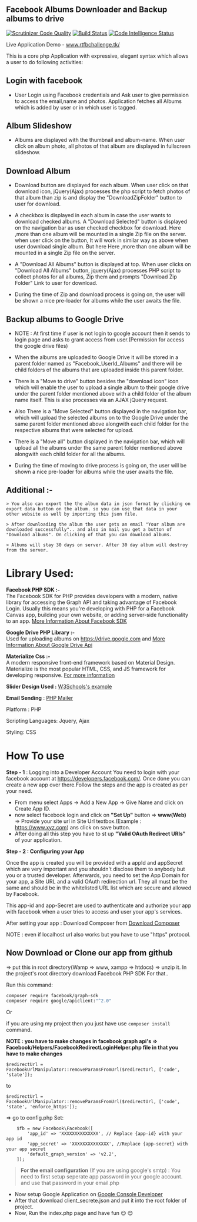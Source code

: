 ## Facebook Albums Downloader and Backup albums to drive
[![Scrutinizer Code Quality](https://scrutinizer-ci.com/g/kishanjasani/SociaManager/badges/quality-score.png?b=master)](https://scrutinizer-ci.com/g/kishanjasani/SociaManager/?branch=master)
[![Build Status](https://scrutinizer-ci.com/g/kishanjasani/SociaManager/badges/build.png?b=master)](https://scrutinizer-ci.com/g/kishanjasani/SociaManager/build-status/master)
[![Code Intelligence Status](https://scrutinizer-ci.com/g/kishanjasani/SociaManager/badges/code-intelligence.svg?b=master)](https://scrutinizer-ci.com/code-intelligence)

Live Application Demo - www.rtfbchallenge.tk/

This is a core php Application with expressive, elegant syntax which  allows a user to do following activities:

## Login with facebook
- User Login using Facebook credentials and Ask user to give permission to access the email,name and photos. 
Application fetches all Albums which is added by user or in which user is tagged.

## Album Slideshow
- Albums are displayed with the thumbnail and album-name. When user click on album photo, all photos of that album are displayed in fullscreen slideshow.

## Download Album
- Download button are displayed for each album. When user click on that download icon, jQuery(Ajax) processes the php script to fetch photos of that album than zip is and display the "DownloadZipFolder" button to user for download.
- A checkbox is displayed in each album in case the user wants to download checked albums. A "Download Selected" button is displayed on the navigation bar as user checked checkbox for download. 
 Here ,more than one album will be mounted in a single Zip file on the server. when user click on the button, It will work in similar way as above when user download single album. But here Here ,more than one album will be mounted in a single Zip file on the server.
- A "Download All Albums" button is displayed at top. When user clicks on "Download All Albums" button, jquery(Ajax) processes PHP script to collect photos for all albums, Zip them and prompts "Download Zip Folder" Link to user for download.

- During the time of Zip and download process is going on, the user will be shown a nice pre-loader for albums while the user awaits the file.

## Backup albums to Google Drive

- NOTE : At first time if user is not login to google account then it sends to login page and asks to grant access from user.(Permission for access the google drive files)

- When the albums are uploaded to Google Drive it will be stored in a parent folder named as "Facebook_UserId_Albums" and there will be child folders of the albums that are uploaded inside this parent folder.

- There is a "Move to drive" button besides the "download icon" icon which will enable the user to upload a single album to their google drive under the parent folder mentioned above with a child folder of the album name itself. This is also processes via an AJAX jQuery request.

- Also There is a "Move Selected" button displayed in the navigation bar, which will upload the selected albums on to the Google Drive under the same parent folder mentioned above alongwith each child folder for the respective albums that were selected for upload. 
- There is a "Move all" button displayed in the navigation bar, which will upload all the albums under the same parent folder mentioned above alongwith each child folder for all the albums.
- During the time of moving to drive process is going on, the user will be shown a nice pre-loader for albums while the user awaits the file.

## Additional :-
    > You also can export the the album data in json format by clicking on export data button on the album. so you can use that data in your other website as well by importing this json file.
    
    > After downloading the album the user gets an email "Your album are downloaded successfully".. and also in mail you get a button of "Download albums". On clicking of that you can download albums.
    
    > Albums will stay 30 days on server. After 30 day album will destroy from the server.

Library Used:
==========================================================
**Facebook PHP SDK :-**   
The Facebook SDK for PHP provides developers with a modern, native library for accessing the Graph API and 
taking advantage of Facebook Login. Usually this means you're developing with PHP for a Facebook Canvas app, 
building your own website, or adding server-side functionality to an app.
<a href="https://developers.facebook.com/docs/reference/php/">More Information About Facebook SDK</a>

**Google Drive PHP Library :-**  
Used for uploading albums on https://drive.google.com and <a href="https://developers.google.com/drive/api/v3/quickstart/php">More Information About Google Drive Api</a>

**Materialize Css :-**   
A modern responsive front-end framework based on Material Design.
Materialize is the most popular HTML, CSS, and JS framework for developing responsive. <a href="https://materializecss.com/">For more information</a>

**Slider Design Used :** <a href="https://www.w3schools.com/howto/howto_js_slideshow.asp">W3Schools's 
example</a>

**Email Sending** : <a href="https://github.com/PHPMailer/PHPMailer">PHP Mailer</a>  

Platform : PHP

Scripting Languages:
Jquery,
Ajax

Styling: CSS

How To use 
================================================

**Step - 1** : Logging into a Developer Account
You need to login with your facebook account at https://developers.facebook.com/. Once done you can create a new app over there.Follow the steps and the app is created as per your need.
- From menu select Apps -> Add a New App -> Give Name and click on Create App ID. 
- now select facebook login and click on **"Set Up"** button => **www(Web)** => Provide your site url in Site Url textbox.(Example : https://www.xyz.com) ans click on save button.
- After doing all this step you have to st up **"Valid OAuth Redirect URIs"** of your application.

**Step - 2 : Configuring your App** 

Once the app is created you will be provided with a appId and appSecret which are very important and you shouldn't disclose them to anybody but you or a trusted developer. Afterwards, you need to set the App Domain for your app, a Site URL and a valid OAuth redirection url. They all must be the same and should be in the whitelisted URL list which are secure and allowed by Facebook.

This app-id and app-Secret are used to authenticate and authorize your app with facebook when a user tries to access and user your app's services.

After setting your app : Download Composer from <a href="https://getcomposer.org/">Download Composer</a>

NOTE : even if localhost url also works but you have to use "https" protocol.

## Now Download or Clone our app from github
=> put this in root directory(Wamp => www, xampp => htdocs)
=> unzip it.
In the project's root directory download Facebook PHP SDK For that.. 

Run this command: 
```sh
composer require facebook/graph-sdk
composer require google/apiclient:"^2.0"
```
Or

if you are using my project then you just have use `composer install ` command.
<p><b>NOTE : you have to make changes in facebook graph api's => Facebook/Helpers/FacebookRedirectLoginHelper.php file
in that you have to make changes</b></p>

`$redirectUrl = FacebookUrlManipulator::removeParamsFromUrl($redirectUrl, ['code', 'state']);`

to 

`$redirectUrl = FacebookUrlManipulator::removeParamsFromUrl($redirectUrl, ['code', 'state', 'enforce_https']);`


=> go to config.php
	Set:
		
        $fb = new Facebook\Facebook([
            'app_id' => 'XXXXXXXXXXXXXX', // Replace {app-id} with your app id
            'app_secret' => 'XXXXXXXXXXXXXX', //Replace {app-secret} with your app secret
            'default_graph_version' => 'v2.2',
        ]);
    
> **For the email configuration** (If you are using google's smtp) : You need to first setup seperate app password in your google account. and use that password in your email.php

- Now setup Google Application on <a href="https://console.developers.google.com/">Google Console Developer</a> 
- After that download client_secrete.json and put it into the root folder of project.
- Now, Run the index.php page and have fun :wink: :blush:
